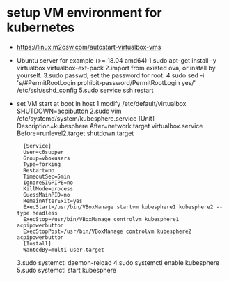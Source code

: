 # setup VM environment for kubernetes * https://linux.m2osw.com/autostart-virtualbox-vms* Ubuntu server for example (>= 18.04 amd64)    1.sudo apt-get install -y virtualbox virtualbox-ext-pack    2.import from existed ova, or install by yourself.    3.sudo passwd, set the password for root.    4.sudo sed -i 's/#PermitRootLogin prohibit-password/PermitRootLogin yes/' /etc/ssh/sshd_config    5.sudo service ssh restart* set VM start at boot in host    1.modify /etc/default/virtualbox        SHUTDOWN=acpibutton    2.sudo vim /etc/systemd/system/kubesphere.service        [Unit]        Description=kubesphere        After=network.target virtualbox.service        Before=runlevel2.target shutdown.target                 [Service]        User=c6supper        Group=vboxusers        Type=forking        Restart=no        TimeoutSec=5min        IgnoreSIGPIPE=no        KillMode=process        GuessMainPID=no        RemainAfterExit=yes        ExecStart=/usr/bin/VBoxManage startvm kubesphere1 kubesphere2 --type headless        ExecStop=/usr/bin/VBoxManage controlvm kubesphere1 acpipowerbutton        ExecStopPost=/usr/bin/VBoxManage controlvm kubesphere2 acpipowerbutton         [Install]        WantedBy=multi-user.target            3.sudo systemctl daemon-reload    4.sudo systemctl enable kubesphere    5.sudo systemctl start kubesphere